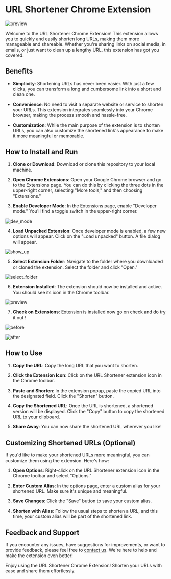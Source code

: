 # URL Shortener Chrome Extension



![preview](https://github.com/ShreeveshKumar/URL-shortner_extension/assets/115733778/7affebc9-2e35-423b-bec3-a156f620654c)

Welcome to the URL Shortener Chrome Extension! This extension allows you to quickly and easily shorten long URLs, making them more manageable and shareable. Whether you're sharing links on social media, in emails, or just want to clean up a lengthy URL, this extension has got you covered.




## Benefits

- **Simplicity**: Shortening URLs has never been easier. With just a few clicks, you can transform a long and cumbersome link into a short and clean one.

- **Convenience**: No need to visit a separate website or service to shorten your URLs. This extension integrates seamlessly into your Chrome browser, making the process smooth and hassle-free.

- **Customization**: While the main purpose of the extension is to shorten URLs, you can also customize the shortened link's appearance to make it more meaningful or memorable.

## How to Install and Run

1. **Clone or Download**: Download or clone this repository to your local machine.

2. **Open Chrome Extensions**: Open your Google Chrome browser and go to the Extensions page. You can do this by clicking the three dots in the upper-right corner, selecting "More tools," and then choosing "Extensions."

3. **Enable Developer Mode**: In the Extensions page, enable "Developer mode." You'll find a toggle switch in the upper-right corner.


![dev_mode](https://github.com/ShreeveshKumar/URL-shortner_extension/assets/115733778/cbc704a0-3182-4d45-98b9-51e8916bcc43)

4. **Load Unpacked Extension**: Once developer mode is enabled, a few new options will appear. Click on the "Load unpacked" button. A file dialog will appear.

![show_up](https://github.com/ShreeveshKumar/URL-shortner_extension/assets/115733778/47b6d27f-0226-4355-b8f9-6f6aae1a90ef)


5. **Select Extension Folder**: Navigate to the folder where you downloaded or cloned the extension. Select the folder and click "Open."

![select_folder](https://github.com/ShreeveshKumar/URL-shortner_extension/assets/115733778/4e6406d8-4134-4495-8a0c-7f0f304b6a27)



6. **Extension Installed**: The extension should now be installed and active. You should see its icon in the Chrome toolbar.

![preview](https://github.com/ShreeveshKumar/URL-shortner_extension/assets/115733778/cc267df7-1119-4057-b1e6-5672e55f38f3)


7. **Check on Extensions**: Extension is installed now go on check and do try it out ! 

![before](https://github.com/ShreeveshKumar/URL-shortner_extension/assets/115733778/e3109966-8764-4855-877f-717a112988b2)

![after](https://github.com/ShreeveshKumar/URL-shortner_extension/assets/115733778/fc5a4777-8244-4f31-a89d-891ca8a5a595)




## How to Use

1. **Copy the URL**: Copy the long URL that you want to shorten.

2. **Click the Extension Icon**: Click on the URL Shortener extension icon in the Chrome toolbar.

3. **Paste and Shorten**: In the extension popup, paste the copied URL into the designated field. Click the "Shorten" button.

4. **Copy the Shortened URL**: Once the URL is shortened, a shortened version will be displayed. Click the "Copy" button to copy the shortened URL to your clipboard.

5. **Share Away**: You can now share the shortened URL wherever you like!

## Customizing Shortened URLs (Optional)

If you'd like to make your shortened URLs more meaningful, you can customize them using the extension. Here's how:

1. **Open Options**: Right-click on the URL Shortener extension icon in the Chrome toolbar and select "Options."

2. **Enter Custom Alias**: In the options page, enter a custom alias for your shortened URL. Make sure it's unique and meaningful.

3. **Save Changes**: Click the "Save" button to save your custom alias.

4. **Shorten with Alias**: Follow the usual steps to shorten a URL, and this time, your custom alias will be part of the shortened link.

## Feedback and Support

If you encounter any issues, have suggestions for improvements, or want to provide feedback, please feel free to [contact us](mailto:shreeveshkr@gmail.com). We're here to help and make the extension even better!

Enjoy using the URL Shortener Chrome Extension! Shorten your URLs with ease and share them effortlessly.
